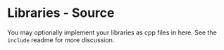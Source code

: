 # Libraries - Source
You may optionally implement your libraries as cpp files in here.
See the `include` readme for more discussion.
